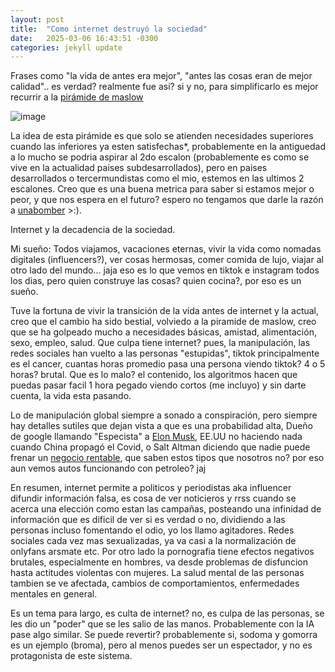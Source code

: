 ```yaml
---
layout: post
title:  "Como internet destruyó la sociedad"
date:   2025-03-06 16:43:51 -0300
categories: jekyll update
---
```


Frases como "la vida de antes era mejor", "antes las cosas eran de mejor calidad".. es verdad? realmente fue asi? si y no, para simplificarlo es mejor recurrir a la [pirámide de maslow][maslow] 
 
![image](https://upload.wikimedia.org/wikipedia/commons/thumb/7/76/Pir%C3%A1mide_de_Maslow.svg/350px-Pir%C3%A1mide_de_Maslow.svg.png)

La idea de esta pirámide es que solo se atienden necesidades superiores cuando las inferiores ya esten satisfechas*, probablemente en la antiguedad a lo mucho se podria aspirar al 2do escalon (probablemente es como se vive en la actualidad paises subdesarrollados), pero en paises desarrollados o tercermundistas como el mio, estemos en las ultimos 2 escalones. Creo que es una buena metrica para saber si estamos mejor o peor, y que nos espera en el futuro? espero no tengamos que darle la razón a [unabomber][unabomber] >:).

Internet y la decadencia de la sociedad.

Mi sueño: Todos viajamos, vacaciones eternas, vivir la vida como nomadas digitales (influencers?), ver cosas hermosas, comer comida de lujo, viajar al otro lado del mundo... jaja eso es lo que vemos en tiktok e instagram todos los dias, pero quien construye las cosas? quien cocina?, por eso es un sueño. 

Tuve la fortuna de vivir la transición de la vida antes de internet y la actual, creo que el cambio ha sido bestial, volviedo a la piramide de maslow, creo que se ha golpeado mucho a necesidades básicas, amistad, alimentación, sexo, empleo, salud. Que culpa tiene internet? pues, la manipulación, las redes sociales han vuelto a las personas "estupidas", tiktok principalmente es el cancer, cuantas horas promedio pasa una persona viendo tiktok? 4 o 5 horas? brutal. Que es lo malo? el contenido, los algoritmos hacen que puedas pasar facil 1 hora pegado viendo cortos (me incluyo) y sin darte cuenta, la vida esta pasando.

Lo de manipulación global siempre a sonado a conspiración, pero siempre hay detalles sutiles que dejan vista a que es una probabilidad alta, Dueño de google llamando "Especista" a [Elon Musk][especista], EE.UU no haciendo nada cuando China propagó el Covid, o Salt Altman diciendo que nadie puede frenar un [negocio rentable][saltal], que saben estos tipos que nosotros no? por eso aun vemos autos funcionando con petroleo? jaj

En resumen, internet permite a politicos y periodistas aka influencer difundir información falsa, es cosa de ver noticieros y rrss cuando se acerca una elección como estan las campañas, posteando una infinidad de información que es dificil de ver si es verdad o no, dividiendo a las personas incluso fomentando el odio, yo los llamo agitadores. Redes sociales cada vez mas sexualizadas, ya va casi a la normalización de onlyfans arsmate etc. Por otro lado la pornografia tiene efectos negativos brutales, especialmente en hombres, va desde problemas de disfuncion hasta actitudes violentas con mujeres. La salud mental de las personas tambien se ve afectada, cambios de comportamientos, enfermedades mentales en general.


Es un tema para largo, es culta de internet? no, es culpa de las personas, se les dio un "poder" que se les salio de las manos. Probablemente con la IA pase algo similar.
Se puede revertir? probablemente si, sodoma y gomorra es un ejemplo (broma), pero al menos puedes ser un espectador, y no es protagonista de este sistema.


[maslow]: https://es.wikipedia.org/wiki/Pir%C3%A1mide_de_Maslow
[unabomber]: https://www.washingtonpost.com/wp-srv/national/longterm/unabomber/manifesto.text.htm
[especista]: https://www.businesstoday.in/technology/news/story/google-co-founder-larry-page-once-called-elon-musk-a-specist-for-not-caring-about-ai-sentiments-381838-2023-05-18
[saltal]: https://www.lavanguardia.com/andro4all/tecnologia/sam-altman-ceo-de-openai-un-ingeniero-puede-parar-un-tren-pero-una-megacorporacion-no-puede-frenar-un-negocio-rentable#:~:text=Sam%20Altman%2C%20CEO%20de%20OpenAI,puede%20frenar%20un%20negocio%20rentable%22